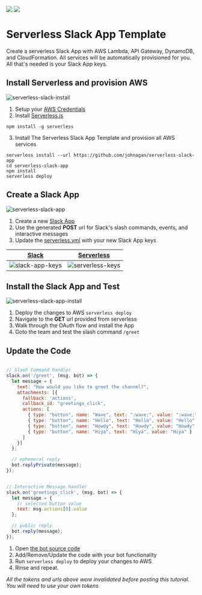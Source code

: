 ![](https://camo.githubusercontent.com/547c6da94c16fedb1aa60c9efda858282e22834f/687474703a2f2f7075626c69632e7365727665726c6573732e636f6d2f6261646765732f76332e737667) ![](https://camo.githubusercontent.com/d59450139b6d354f15a2252a47b457bb2cc43828/68747470733a2f2f696d672e736869656c64732e696f2f6e706d2f6c2f7365727665726c6573732e737667)

# Serverless Slack App Template
Create a serverless Slack App with AWS Lambda, API Gateway, DynamoDB, and CloudFormation. All services will be automatically provisioned for you. All that's needed is your Slack App keys.


## Install Serverless and provision AWS
![serverless-slack-install](https://cloud.githubusercontent.com/assets/35968/21295095/49631b60-c502-11e6-9043-715fefb180df.gif)
  
1. Setup your [AWS Credentials](https://github.com/serverless/serverless/blob/master/docs/providers/aws/guide/credentials.md)
2. Install [Serverless.js](https://serverless.com)

  ```
  npm install -g serverless
  ```
3. Install The Serverless Slack App Template and provision all AWS services

  ```
  serverless install --url https://github.com/johnagan/serverless-slack-app
  cd serverless-slack-app
  npm install
  serverless deploy
  ```


## Create a Slack App
![serverless-slack-app](https://cloud.githubusercontent.com/assets/35968/21295093/495c9b32-c502-11e6-95c4-86e0acc95296.gif)

1. Create a new [Slack App](https://api.slack.com/apps/new)
2. Use the generated **POST** url for Slack's slash commands, events, and interactive messages
3. Update the [serverless.yml](serverless.yml) with your new Slack App keys

[Slack](https://api.slack.com/apps) | [Serverless](serverless.yml)
:---:|:---:
![slack-app-keys](https://cloud.githubusercontent.com/assets/35968/21295094/49605452-c502-11e6-9d19-96680cd39858.png) | ![serverless-keys](https://cloud.githubusercontent.com/assets/35968/21295097/49707ac6-c502-11e6-8a4d-ec2f35a1e744.png)



## Install the Slack App and Test
![serverless-slack-app-install](https://cloud.githubusercontent.com/assets/35968/21295096/49648982-c502-11e6-912f-c287b82da3a1.gif)

1. Deploy the changes to AWS `serverless deploy`
2. Navigate to the **GET** url provided from serverless
3. Walk through the OAuth flow and install the App
4. Goto the team and test the slash command `/greet`

## Update the Code
```javascript

// Slash Command handler
slack.on('/greet', (msg, bot) => {
  let message = {
    text: "How would you like to greet the channel?",
    attachments: [{
      fallback: 'actions',
      callback_id: "greetings_click",
      actions: [
        { type: "button", name: "Wave", text: ":wave:", value: ":wave:" },
        { type: "button", name: "Hello", text: "Hello", value: "Hello" },
        { type: "button", name: "Howdy", text: "Howdy", value: "Howdy" },
        { type: "button", name: "Hiya", text: "Hiya", value: "Hiya" }
      ]
    }]
  };

  // ephemeral reply
  bot.replyPrivate(message); 
});


// Interactive Message handler
slack.on('greetings_click', (msg, bot) => {
  let message = { 
    // selected button value
    text: msg.actions[0].value 
  };  

  // public reply
  bot.reply(message);
});
```
1. Open [the bot source code](src/index.js)
2. Add/Remove/Update the code with your bot functionality
3. Run `serverless deploy` to deploy your changes to AWS
4. Rinse and repeat.

_All the tokens and urls above were invalidated before posting this tutorial. You will need to use your own tokens_
